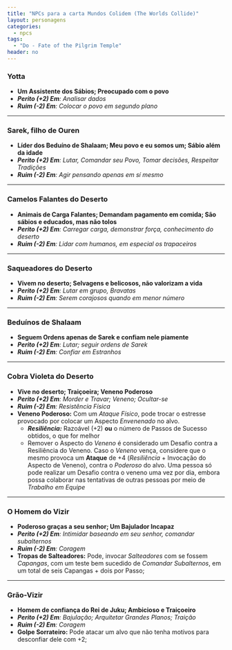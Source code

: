 ```yaml
---
title: "NPCs para a carta Mundos Colidem (The Worlds Collide)"
layout: personagens
categories:
  - npcs
tags:
  - "Do - Fate of the Pilgrim Temple"
header: no
---
```


### Yotta

+ **Um Assistente dos Sábios; Preocupado com o povo**
+ _**Perito (+2) Em**: Analisar dados_
+ _**Ruim (-2) Em**:  Colocar o povo em segundo plano_

---

### Sarek, filho de Ouren

+ **Líder dos Beduíno de Shalaam; Meu povo e eu somos um; Sábio além da idade**
+ _**Perito (+2) Em**: Lutar, Comandar seu Povo, Tomar decisões, Respeitar Tradições_
+ _**Ruim (-2) Em**:  Agir pensando apenas em sí mesmo_

---

### Camelos Falantes do Deserto

+ **Animais de Carga Falantes; Demandam pagamento em comida; São sábios e educados, mas não tolos**
+ _**Perito (+2) Em**: Carregar carga, demonstrar força, conhecimento do deserto_
+ _**Ruim (-2) Em**:  Lidar com humanos, em especial os trapaceiros_

---

### Saqueadores do Deserto

+ **Vivem no deserto; Selvagens e belicosos, não valorizam a vida**
+ _**Perito (+2) Em**:  Lutar em grupo, Bravatas_
+ _**Ruim (-2) Em**:  Serem corajosos quando em menor número_

---

### Beduínos de Shalaam

+ **Seguem Ordens apenas de Sarek e confiam nele piamente**
+ _**Perito (+2) Em**:  Lutar; seguir ordens de Sarek_
+ _**Ruim (-2) Em**:  Confiar em Estranhos_

---

### Cobra Violeta do Deserto

+ **Vive no deserto; Traiçoeira; Veneno Poderoso**
+ _**Perito (+2) Em**:  Morder e Travar; Veneno; Ocultar-se_
+ _**Ruim (-2) Em**:  Resistência Física_
+ **Veneno Poderoso:** Com um _Ataque Físico_, pode trocar o estresse provocado por colocar um Aspecto _Envenenado_ no alvo.
	+ _**Resiliência:**_ Razoável (+2) **ou** o número de Passos de Sucesso obtidos, o que for melhor
	+ Remover o Aspecto do _Veneno_ é considerado um Desafio contra a Resiliência do Veneno. Caso o _Veneno_ vença, considere que o mesmo provoca um **Ataque** de +4 (_Resiliência_ + Invocação do Aspecto de Veneno), contra o _Poderoso_ do alvo. Uma pessoa só pode realizar um Desafio contra o veneno uma vez por dia, embora possa colaborar nas tentativas de outras pessoas por meio de _Trabalho em Equipe_

---

### O Homem do Vizir

+ **Poderoso graças a seu senhor; Um Bajulador Incapaz**
+ _**Perito (+2) Em**: Intimidar baseando em seu senhor, comandar subalternos_
+ _**Ruim (-2) Em**:  Coragem_
+ **Tropas de Salteadores:** Pode, invocar _Salteadores_ com se fossem _Capangas_, com um teste bem sucedido de _Comandar Subalternos_, em um total de seis Capangas  + dois por Passo;

---

### Grão-Vizir

+ **Homem de confiança do Rei de Juku; Ambicioso e Traiçoeiro**
+ _**Perito (+2) Em**: Bajulação; Arquitetar Grandes Planos; Traição_
+ _**Ruim (-2) Em**:  Coragem_
+ **Golpe Sorrateiro:** Pode atacar um alvo que não tenha motivos para desconfiar dele com +2;
